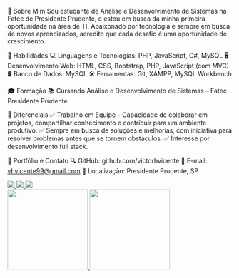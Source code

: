 🌟 Sobre Mim
Sou estudante de Análise e Desenvolvimento de Sistemas na Fatec de Presidente Prudente, e estou em busca da minha primeira oportunidade na área de TI. Apaixonado por tecnologia e sempre em busca de novos aprendizados, acredito que cada desafio é uma oportunidade de crescimento.

🚀 Habilidades
💻 Linguagens e Tecnologias: PHP, JavaScript, C#, MySQL
🖥️ Desenvolvimento Web: HTML, CSS, Bootstrap, PHP, JavaScript (com MVC)
🛢️ Banco de Dados: MySQL
🛠️ Ferramentas: Git, XAMPP, MySQL Workbench

🎓 Formação
📚 Cursando Análise e Desenvolvimento de Sistemas – Fatec Presidente Prudente

🎯 Diferenciais
✅ Trabalho em Equipe – Capacidade de colaborar em projetos, compartilhar conhecimento e contribuir para um ambiente produtivo.
✅ Sempre em busca de soluções e melhorias, com iniciativa para resolver problemas antes que se tornem obstáculos.
✅ Interesse por desenvolvimento full stack.

🔗 Portfólio e Contato
🔍 GitHub: github.com/victorhvicente
📧 E-mail: vhvicente99@gmail.com
📍 Localização: Presidente Prudente, SP

<div>
<a href="mailto:vhvicente99@gmail.com">
<img src="https://img.shields.io/badge/Gmail-D14836?style=for-the-badge&logo=gmail&logoColor=white" target="_blank">
</a>
 
<a href="https://www.linkedin.com/in/victorvicente" target="_blank">
<img src="https://img.shields.io/badge/-LinkedIn-%230077B5?style=for-the-badge&logo=linkedin&logoColor=white">
</a>
 
<a href="https://www.instagram.com/vhvicente_" target="_blank">
<img src="https://img.shields.io/badge/-Instagram-%23E4405F?style=for-the-badge&logo=instagram&logoColor=white">
</a>
 <div>
<a href="https://github.com/victorhvicente">
<img height="180em" src="https://github-readme-stats.vercel.app/api/top-langs/?username=victorhvicente&layout=compact&langs_count=7&theme=dracula"/>
<img height="180em" src="https://github-readme-stats.vercel.app/api?username=victorhvicente&show_icons=true&theme=dracula&include_all_commits=true&count_private=true"/>
</a>
</div>
<div/>
